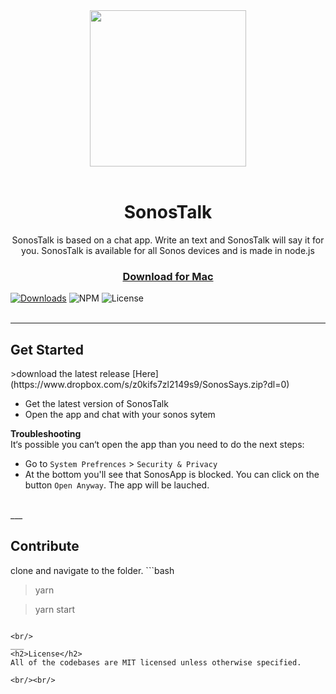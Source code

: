 <div align="center">
  <a href="https://github.com/gert-janwille/SonosTalk">
    <img width="250" heigth="250" src="https://raw.github.com/gert-janwille/SonosTalk/master/images/SonosTalk.png">
  </a>
  <br/>
  <br/>
  <h1>SonosTalk</h1>
  <p>
    SonosTalk is based on a chat app. Write an text and SonosTalk will say it for you. SonosTalk is available for all Sonos devices and is made in node.js
  <p>
</div>

<h3 align="center"><a href="https://www.dropbox.com/s/z0kifs7zl2149s9/SonosSays.zip?dl=0">Download for Mac</a></h3>

[![Downloads](https://img.shields.io/github/downloads/gert-janwille/SonosTalk/latest/total.svg)](https://codeload.github.com/gert-janwille/SonosTalk/zip/V1.0.0)
![NPM](https://img.shields.io/npm/v/@cycle/core.svg)
![License](https://img.shields.io/github/license/mashape/apistatus.svg)
<br/><br/>

___
<h2>Get Started</h2>
>download the latest release [Here](https://www.dropbox.com/s/z0kifs7zl2149s9/SonosSays.zip?dl=0)

* Get the latest version of SonosTalk
* Open the app and chat with your sonos sytem


**Troubleshooting**
<br/>
It‘s possible you can‘t open the app than you need to do the next steps:
  * Go to `System Prefrences` > `Security & Privacy`
  * At the bottom you'll see that SonosApp is blocked. You can click on the button `Open Anyway`. The app will be lauched.



<br/>
___
<h2>Contribute</h2>
clone and navigate to the folder.
```bash

> yarn

> yarn start
```

<br/>
___
<h2>License</h2>
All of the codebases are MIT licensed unless otherwise specified.

<br/><br/>
